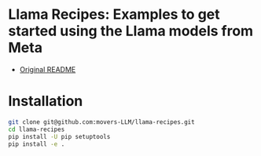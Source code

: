 # Llama Recipes: Examples to get started using the Llama models from Meta

* [Original README](https://github.com/meta-llama/llama-recipes/blob/main/README.md)

# Installation

```bash
git clone git@github.com:movers-LLM/llama-recipes.git
cd llama-recipes
pip install -U pip setuptools
pip install -e .
```